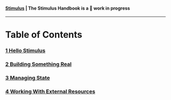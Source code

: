 #### [Stimulus](../README.md) | The Stimulus Handbook is a 🚧 work in progress

---

# Table of Contents

### [1 Hello Stimulus](01_hello_stimulus.md)

### [2 Building Something Real](02_building_something_real.md)

### [3 Managing State](03_managing_state.md)

### [4 Working With External Resources](04_working_with_external_resources.md)
